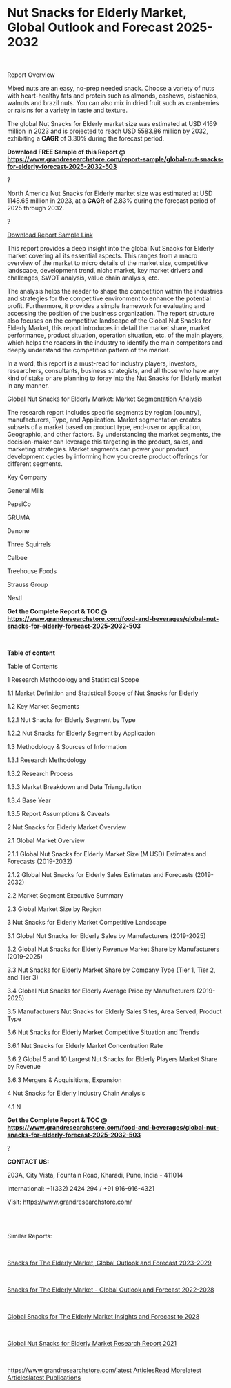 <h1>Nut Snacks for Elderly Market, Global Outlook and Forecast 2025-2032</h1><br/><p>Report Overview</p>
 
 
 
 <p>Mixed nuts are an easy, no-prep needed snack. Choose a variety of nuts with heart-healthy fats and protein such as almonds, cashews, pistachios, walnuts and brazil nuts. You can also mix in dried fruit such as cranberries or raisins for a variety in taste and texture.</p>
 
 
 
 <p>The global Nut Snacks for Elderly market size was estimated at USD 4169 million in 2023 and is projected to reach USD 5583.86 million by 2032, exhibiting a <strong>CAGR</strong> of 3.30% during the forecast period.</p>
 
 
 
 <div><b>Download FREE Sample of this Report @ <a href="https://www.grandresearchstore.com/report-sample/global-nut-snacks-for-elderly-forecast-2025-2032-503">https://www.grandresearchstore.com/report-sample/global-nut-snacks-for-elderly-forecast-2025-2032-503</a></b></div>
 
 
 
 <p>? </p>
 
 
 
 <p>North America Nut Snacks for Elderly market size was estimated at USD 1148.65 million in 2023, at a <strong>CAGR</strong> of 2.83% during the forecast period of 2025 through 2032.</p>
 
 
 
 <p>? </p>
 
 
 
 <p><a href="https://www.grandresearchstore.com/mr-admin/report-sample/global-nut-snacks-for-elderly-forecast-2025-2032-503">Download Report Sample Link</a></p>
 
 
 
 <p>This report provides a deep insight into the global Nut Snacks for Elderly market covering all its essential aspects. This ranges from a macro overview of the market to micro details of the market size, competitive landscape, development trend, niche market, key market drivers and challenges, SWOT analysis, value chain analysis, etc.</p>
 
 
 
 <p>The analysis helps the reader to shape the competition within the industries and strategies for the competitive environment to enhance the potential profit. Furthermore, it provides a simple framework for evaluating and accessing the position of the business organization. The report structure also focuses on the competitive landscape of the Global Nut Snacks for Elderly Market, this report introduces in detail the market share, market performance, product situation, operation situation, etc. of the main players, which helps the readers in the industry to identify the main competitors and deeply understand the competition pattern of the market.</p>
 
 
 
 <p>In a word, this report is a must-read for industry players, investors, researchers, consultants, business strategists, and all those who have any kind of stake or are planning to foray into the Nut Snacks for Elderly market in any manner.</p>
 
 
 
 <p>Global Nut Snacks for Elderly Market: Market Segmentation Analysis</p>
 
 
 
 <p>The research report includes specific segments by region (country), manufacturers, Type, and Application. Market segmentation creates subsets of a market based on product type, end-user or application, Geographic, and other factors. By understanding the market segments, the decision-maker can leverage this targeting in the product, sales, and marketing strategies. Market segments can power your product development cycles by informing how you create product offerings for different segments.</p>
 
 
 
 <p>Key Company</p>
 
 
 
 <p>General Mills</p>
 
 
 
 <p>PepsiCo</p>
 
 
 
 <p>GRUMA</p>
 
 
 
 <p>Danone</p>
 
 
 
 <p>Three Squirrels</p>
 
 
 
 <p>Calbee</p>
 
 
 
 <p>Treehouse Foods</p>
 
 
 
 <p>Strauss Group</p>
 
 
 
 <p>Nestl</p>
 
 
 
 <div><b>Get the Complete Report & TOC @ <a href="https://www.grandresearchstore.com/food-and-beverages/global-nut-snacks-for-elderly-forecast-2025-2032-503">https://www.grandresearchstore.com/food-and-beverages/global-nut-snacks-for-elderly-forecast-2025-2032-503</a></b></div>
 
 
 
 <p><br />
 
 <b>Table of content</b></p>
 
 
 
 <p>Table of Contents<br />
 
 1 Research Methodology and Statistical Scope<br />
 
 1.1 Market Definition and Statistical Scope of Nut Snacks for Elderly<br />
 
 1.2 Key Market Segments<br />
 
 1.2.1 Nut Snacks for Elderly Segment by Type<br />
 
 1.2.2 Nut Snacks for Elderly Segment by Application<br />
 
 1.3 Methodology & Sources of Information<br />
 
 1.3.1 Research Methodology<br />
 
 1.3.2 Research Process<br />
 
 1.3.3 Market Breakdown and Data Triangulation<br />
 
 1.3.4 Base Year<br />
 
 1.3.5 Report Assumptions & Caveats<br />
 
 2 Nut Snacks for Elderly Market Overview<br />
 
 2.1 Global Market Overview<br />
 
 2.1.1 Global Nut Snacks for Elderly Market Size (M USD) Estimates and Forecasts (2019-2032)<br />
 
 2.1.2 Global Nut Snacks for Elderly Sales Estimates and Forecasts (2019-2032)<br />
 
 2.2 Market Segment Executive Summary<br />
 
 2.3 Global Market Size by Region<br />
 
 3 Nut Snacks for Elderly Market Competitive Landscape<br />
 
 3.1 Global Nut Snacks for Elderly Sales by Manufacturers (2019-2025)<br />
 
 3.2 Global Nut Snacks for Elderly Revenue Market Share by Manufacturers (2019-2025)<br />
 
 3.3 Nut Snacks for Elderly Market Share by Company Type (Tier 1, Tier 2, and Tier 3)<br />
 
 3.4 Global Nut Snacks for Elderly Average Price by Manufacturers (2019-2025)<br />
 
 3.5 Manufacturers Nut Snacks for Elderly Sales Sites, Area Served, Product Type<br />
 
 3.6 Nut Snacks for Elderly Market Competitive Situation and Trends<br />
 
 3.6.1 Nut Snacks for Elderly Market Concentration Rate<br />
 
 3.6.2 Global 5 and 10 Largest Nut Snacks for Elderly Players Market Share by Revenue<br />
 
 3.6.3 Mergers & Acquisitions, Expansion<br />
 
 4 Nut Snacks for Elderly Industry Chain Analysis<br />
 
 4.1 N</p>
 
 
 
 <div><b>Get the Complete Report & TOC @ <a href="https://www.grandresearchstore.com/food-and-beverages/global-nut-snacks-for-elderly-forecast-2025-2032-503">https://www.grandresearchstore.com/food-and-beverages/global-nut-snacks-for-elderly-forecast-2025-2032-503</a></b></div>
 
 
 
 <p>? </p>
 
 
 
 <p><b>CONTACT US:</b><br />
 
 203A, City Vista, Fountain Road, Kharadi, Pune, India - 411014<br />
 
 International: +1(332) 2424 294 / +91 916-916-4321<br />
 
 Visit: <a href="https://www.grandresearchstore.com/">https://www.grandresearchstore.com/</a><br />
 
 <br />
 
 <br />
 
 Similar Reports:<br />
 
 <br />
 
 <a href="https://www.grandresearchstore.com/food-and-beverages/global-snacks-for-the-elderly-forecast-2023-2029-466">Snacks for The Elderly Market, Global Outlook and Forecast 2023-2029</a><br />
 
 <br />
 
 <a href="https://www.grandresearchstore.com/food-and-beverages/global-snacks-for-the-elderly-2022-2028-570">Snacks for The Elderly Market - Global Outlook and Forecast 2022-2028</a><br />
 
 <br />
 
 <a href="https://www.grandresearchstore.com/food-and-beverages/global-snacks-for-the-elderly-2028-759">Global Snacks for The Elderly Market Insights and Forecast to 2028</a><br />
 
 <br />
 
 <a href="https://www.grandresearchstore.com/food-and-beverages/global-nut-snacks-for-elderly-2021-81">Global Nut Snacks for Elderly Market Research Report 2021</a><br />
 
 <br />
 
 <a href="https://gyeongbokgung.com">https://www.grandresearchstore.com/</a><a href="https://hallyeomaritime.com">latest Articles</a><a href="https://jingwansa.com">Read More</a><a href="https://nguoiviet.jp/">latest Articles</a><a href="https://www.intelmarketresearch.com/">latest Publications</a></p>